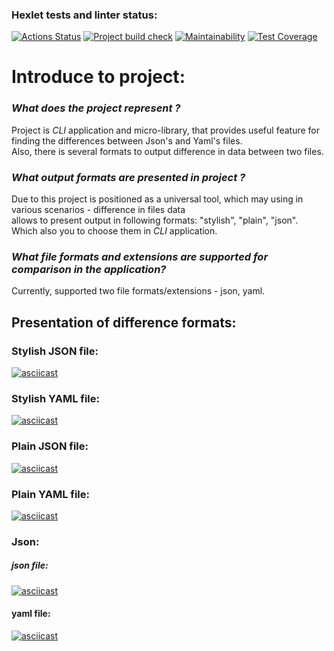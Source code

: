 ### Hexlet tests and linter status:
[![Actions Status](https://github.com/MirrexOne/java-project-71/actions/workflows/hexlet-check.yml/badge.svg)](https://github.com/MirrexOne/java-project-71/actions)
[![Project build check](https://github.com/MirrexOne/java-project-71/actions/workflows/main.yml/badge.svg)](https://github.com/MirrexOne/java-project-71/actions)
[![Maintainability](https://api.codeclimate.com/v1/badges/090e3bc93a359ad68ecc/maintainability)](https://codeclimate.com/github/MirrexOne/java-project-71/maintainability)
[![Test Coverage](https://api.codeclimate.com/v1/badges/090e3bc93a359ad68ecc/test_coverage)](https://codeclimate.com/github/MirrexOne/java-project-71/test_coverage)
# Introduce to project:
### *What does the project represent ?*
Project is *CLI* application and micro-library, that provides useful feature for finding the differences between Json's and Yaml's files.   
Also, there is several formats to output difference in data between two files.

### *What output formats are presented in project ?*  
Due to this project is positioned as a universal tool, which may using in various scenarios - difference in files data  
allows to present output in following formats: "stylish", "plain", "json".  
Which also you to choose them in *CLI* application.

### *What file formats and extensions are supported for comparison in the application?*
Currently, supported two file formats/extensions - json, yaml.

## Presentation of difference formats:
### Stylish JSON file:
[![asciicast](https://asciinema.org/a/cyPZG0DgN5Cl1SJ0vX8B0NecI.svg)](https://asciinema.org/a/cyPZG0DgN5Cl1SJ0vX8B0NecI)
### Stylish YAML file:
[![asciicast](https://asciinema.org/a/rqpYIaI3Bz31IipOpU6e6kkg5.svg)](https://asciinema.org/a/rqpYIaI3Bz31IipOpU6e6kkg5)
### Plain JSON file:
[![asciicast](https://asciinema.org/a/Ti561W79JRZDOs9Wvn5XMsYlu.svg)](https://asciinema.org/a/Ti561W79JRZDOs9Wvn5XMsYlu)
### Plain YAML file:
[![asciicast](https://asciinema.org/a/h6QTHbgspVu7MN54s4TbFYite.svg)](https://asciinema.org/a/h6QTHbgspVu7MN54s4TbFYite)
### Json:
##### json file:
[![asciicast](https://asciinema.org/a/R952A37qA83C2AVnw7VlZBX2i.svg)](https://asciinema.org/a/R952A37qA83C2AVnw7VlZBX2i)
#### yaml file:
[![asciicast](https://asciinema.org/a/CMZ1QmNvsYNFQx1TobRS27wqK.svg)](https://asciinema.org/a/CMZ1QmNvsYNFQx1TobRS27wqK)
